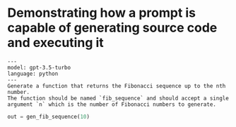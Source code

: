 # Demonstrating how a prompt is capable of generating source code and executing it

```codegen (gen_fib_sequence)
---
model: gpt-3.5-turbo
language: python
---
Generate a function that returns the Fibonacci sequence up to the nth number. 
The function should be named `fib_sequence` and should accept a single 
argument `n` which is the number of Fibonacci numbers to generate.
```


```python (entry)
out = gen_fib_sequence(10)
```
